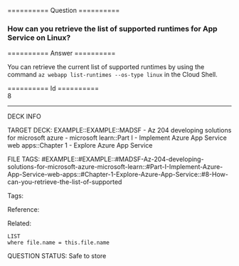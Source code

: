 ========== Question ==========  

### How can you retrieve the list of supported runtimes for App Service on Linux?  

========== Answer ==========  

You can retrieve the current list of supported runtimes by using the command
`az webapp list-runtimes --os-type linux` in the Cloud Shell.

========== Id ==========  
8

---

DECK INFO

TARGET DECK: EXAMPLE::EXAMPLE::MADSF - Az 204 developing solutions for microsoft azure - microsoft learn::Part I - Implement Azure App Service web apps::Chapter 1 - Explore Azure App Service

FILE TAGS: #EXAMPLE::#EXAMPLE::#MADSF-Az-204-developing-solutions-for-microsoft-azure-microsoft-learn::#Part-I-Implement-Azure-App-Service-web-apps::#Chapter-1-Explore-Azure-App-Service::#8-How-can-you-retrieve-the-list-of-supported

Tags:

Reference:

Related:

```dataview
LIST
where file.name = this.file.name
```
QUESTION STATUS: Safe to store
